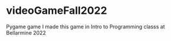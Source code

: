 # videoGameFall2022
 Pygame game 
I made this game in Intro to Programming classs at Bellarmine 2022